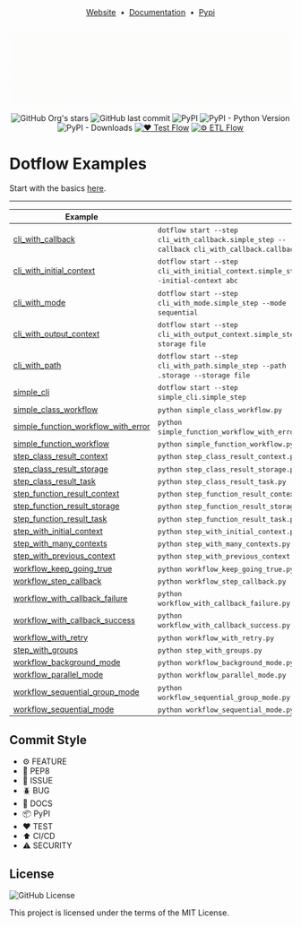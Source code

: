<div align="center">
  <a aria-label="Serverless.com" href="https://dotflow.io">Website</a>
  &nbsp;•&nbsp;
  <a aria-label="Dotglow Documentation" href="
dotflow-io.github.io/dotflow/">Documentation</a>
  &nbsp;•&nbsp;
  <a aria-label="Pypi" href="https://pypi.org/project/dotflow/">Pypi</a>
</div>

<br/>

<div align="center">

![](https://raw.githubusercontent.com/FernandoCelmer/dotflow/master/docs/assets/dotflow.gif)

![GitHub Org's stars](https://img.shields.io/github/stars/dotflow-io?label=Dotflow&style=flat-square)
![GitHub last commit](https://img.shields.io/github/last-commit/dotflow-io/dotflow?style=flat-square)
![PyPI](https://img.shields.io/pypi/v/dotflow?style=flat-square)
![PyPI - Python Version](https://img.shields.io/pypi/pyversions/dotflow?style=flat-square)
![PyPI - Downloads](https://img.shields.io/pypi/dm/dotflow?style=flat-square)
[![❤️ Test Flow](https://github.com/dotflow-io/examples/actions/workflows/python-app-flow.yml/badge.svg)](https://github.com/dotflow-io/examples/actions/workflows/python-app-flow.yml)
[![⚙️ ETL Flow](https://github.com/dotflow-io/examples/actions/workflows/python-etl-flow.yml/badge.svg)](https://github.com/dotflow-io/examples/actions/workflows/python-etl-flow.yml)
</div>

# Dotflow Examples

Start with the basics [here](https://dotflow-io.github.io/dotflow/nav/getting-started/).

---

| Example                                                                                                                          |                                                                                            |
| -------------------------------------------------------------------------------------------------------------------------------- |--------------------------------------------------------------------------------------------|
| [cli_with_callback](https://github.com/dotflow-io/examples/blob/master/cli_with_callback.py)                                     | `dotflow start --step cli_with_callback.simple_step --callback cli_with_callback.callback` |
| [cli_with_initial_context](https://github.com/dotflow-io/examples/blob/master/cli_with_initial_context.py)                       | `dotflow start --step cli_with_initial_context.simple_step --initial-context abc`          |
| [cli_with_mode](https://github.com/dotflow-io/examples/blob/master/cli_with_mode.py)                                             | `dotflow start --step cli_with_mode.simple_step --mode sequential`                         |
| [cli_with_output_context](https://github.com/dotflow-io/examples/blob/master/cli_with_output_context.py)                         | `dotflow start --step cli_with_output_context.simple_step --storage file`                  |
| [cli_with_path](https://github.com/dotflow-io/examples/blob/master/cli_with_path.py)                                             | `dotflow start --step cli_with_path.simple_step --path .storage --storage file`            |
| [simple_cli](https://github.com/dotflow-io/examples/blob/master/simple_cli.py)                                                   | `dotflow start --step simple_cli.simple_step`                                              |
| [simple_class_workflow](https://github.com/dotflow-io/examples/blob/master/simple_class_workflow.py)                             | `python simple_class_workflow.py`                                                          |
| [simple_function_workflow_with_error](https://github.com/dotflow-io/examples/blob/master/simple_function_workflow_with_error.py) | `python simple_function_workflow_with_error.py`                                            |
| [simple_function_workflow](https://github.com/dotflow-io/examples/blob/master/simple_function_workflow.py)                       | `python simple_function_workflow.py`                                                       |
| [step_class_result_context](https://github.com/dotflow-io/examples/blob/master/step_class_result_context.py)                     | `python step_class_result_context.py`                                                      |
| [step_class_result_storage](https://github.com/dotflow-io/examples/blob/master/step_class_result_storage.py)                     | `python step_class_result_storage.py`                                                      |
| [step_class_result_task](https://github.com/dotflow-io/examples/blob/master/step_class_result_task.py)                           | `python step_class_result_task.py`                                                         |
| [step_function_result_context](https://github.com/dotflow-io/examples/blob/master/step_function_result_context.py)               | `python step_function_result_context.py`                                                   |
| [step_function_result_storage](https://github.com/dotflow-io/examples/blob/master/step_function_result_storage.py)               | `python step_function_result_storage.py`                                                   |
| [step_function_result_task](https://github.com/dotflow-io/examples/blob/master/step_function_result_task.py)                     | `python step_function_result_task.py`                                                      |
| [step_with_initial_context](https://github.com/dotflow-io/examples/blob/master/step_with_initial_context.py)                     | `python step_with_initial_context.py`                                                      |
| [step_with_many_contexts](https://github.com/dotflow-io/examples/blob/master/step_with_many_contexts.py)                         | `python step_with_many_contexts.py`                                                        |
| [step_with_previous_context](https://github.com/dotflow-io/examples/blob/master/step_with_previous_context.py)                   | `python step_with_previous_context.py`                                                     |
| [workflow_keep_going_true](https://github.com/dotflow-io/examples/blob/master/workflow_keep_going_true.py)                       | `python workflow_keep_going_true.py`                                                       |
| [workflow_step_callback](https://github.com/dotflow-io/examples/blob/master/workflow_step_callback.py)                           | `python workflow_step_callback.py`                                                         |
| [workflow_with_callback_failure](https://github.com/dotflow-io/examples/blob/master/workflow_with_callback_failure.py)           | `python workflow_with_callback_failure.py`                                                 |
| [workflow_with_callback_success](https://github.com/dotflow-io/examples/blob/master/workflow_with_callback_success.py)           | `python workflow_with_callback_success.py`                                                 |
| [workflow_with_retry](https://github.com/dotflow-io/examples/blob/master/workflow_with_retry.py)                                 | `python workflow_with_retry.py`                                                            |
| [step_with_groups](https://github.com/dotflow-io/examples/blob/master/step_with_groups.py)                                       | `python step_with_groups.py`                                                               |
| [workflow_background_mode](https://github.com/dotflow-io/examples/blob/master/workflow_background_mode.py)                       | `python workflow_background_mode.py`                                                       |
| [workflow_parallel_mode](https://github.com/dotflow-io/examples/blob/master/workflow_parallel_mode.py)                           | `python workflow_parallel_mode.py`                                                         |
| [workflow_sequential_group_mode](https://github.com/dotflow-io/examples/blob/master/workflow_sequential_group_mode.py)           | `python workflow_sequential_group_mode.py`                                                 |
| [workflow_sequential_mode](https://github.com/dotflow-io/examples/blob/master/workflow_sequential_mode.py)                       | `python workflow_sequential_mode.py`                                                       |


## Commit Style

- ⚙️ FEATURE
- 📝 PEP8
- 📌 ISSUE
- 🪲 BUG
- 📘 DOCS
- 📦 PyPI
- ❤️️ TEST
- ⬆️ CI/CD
- ⚠️ SECURITY

## License
![GitHub License](https://img.shields.io/github/license/dotflow-io/dotflow)

This project is licensed under the terms of the MIT License.